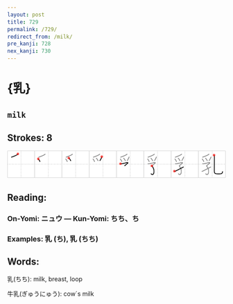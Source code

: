 ```yaml
---
layout: post
title: 729
permalink: /729/
redirect_from: /milk/
pre_kanji: 728
nex_kanji: 730
---
```


# {乳}

## `milk`

## Strokes: 8

<div class="stroke"><img src="../images/E4B9B3.png" /></div>

## Reading:

### On-Yomi: ニュウ &mdash; Kun-Yomi: ちち、ち

### Examples: 乳 (ち), 乳 (ちち)

## Words:

乳(ちち): milk, breast, loop

牛乳(ぎゅうにゅう): cow´s milk
